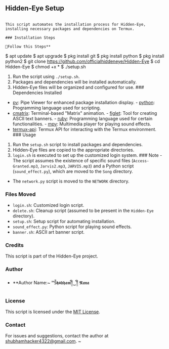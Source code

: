 ## Hidden-Eye Setup
                                                                                        This script automates the installation process for Hidden-Eye, installing necessary packages and dependencies on Termux.
                                                                                        ### Installation Steps
                                                                            📌Follow this Steps**

 $ apt update
 $ apt upgrade
 $ pkg install git
 $ pkg install python
 $ pkg install python2
 $ git clone https://github.com/officialhiddeneye/Hidden-Eye
 $ cd Hidden-Eye
 $ chmod +x *
 $ ./setup.sh
     
1. Run the script using `./setup.sh`.
2. Packages and dependencies will be installed automatically.
3. Hidden-Eye files will be organized and configured for use.
                                                                                        ### Dependencies Installed
- [pv](https://www.ivarch.com/programs/pv.shtml): Pipe Viewer for enhanced package installation display.                                                                        - [python](https://www.python.org/): Programming language used for scripting.
- [cmatrix](https://github.com/abishekvashok/cmatrix): Terminal-based "Matrix" animation.                                                                                       - [figlet](http://www.figlet.org/): Tool for creating ASCII text banners.               - [ruby](https://www.ruby-lang.org/): Programming language used for certain functionalities.                                                                                    - [mpv](https://mpv.io/): Multimedia player for playing sound effects.
- [termux-api](https://wiki.termux.com/wiki/Termux:API): Termux API for interacting with the Termux environment.
                                                                                        ### Usage
1. Run the `setup.sh` script to install packages and dependencies.
2. Hidden-Eye files are copied to the appropriate directories.
3. `login.sh` is executed to set up the customized login system.
                                                                                        ### Note                                                                                - The script assumes the existence of specific sound files (`Access-Granted.mp3`, `Jarvis2.mp3`, `JARVIS.mp3`) and a Python script (`sound_effect.py`), which are moved to the `Song` directory.
- The `network.py` script is moved to the `NETWORK` directory.

### Files Moved
- `login.sh`: Customized login script.
- `delete.sh`: Cleanup script (assumed to be present in the `Hidden-Eye` directory).
- `setup.sh`: Setup script for automating installation.
- `sound_effect.py`: Python script for playing sound effects.
- `banner.sh`: ASCII art banner script.

### Credits
This script is part of the Hidden-Eye project.

### Author
- **Author Name:~ ℠S̶͌𝖍𝖚𝖇𝖍𝖆𝖒༎ຶ‿༎ຶ 𝕽𝖆𝖓𝖆

### License
This script is licensed under the [MIT License](LICENSE).

### Contact
For issues and suggestions, contact the author at shubhamhacker4322@gmail.com.
~
